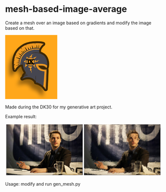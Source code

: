 # mesh-based-image-average
Create a mesh over an image based on gradients and modify the image based on that. 

![text](wbsdxpRswQLybPny.jpg "DK30")

Made during the DK30 for my generative art project.



Example result:

![alt text](generated.png "Generated example")

Usage: modify and run gen_mesh.py